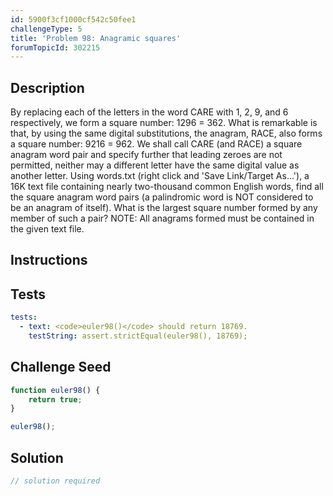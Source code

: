```yaml
---
id: 5900f3cf1000cf542c50fee1
challengeType: 5
title: 'Problem 98: Anagramic squares'
forumTopicId: 302215
---
```


## Description
<section id='description'>
By replacing each of the letters in the word CARE with 1, 2, 9, and 6 respectively, we form a square number: 1296 = 362. What is remarkable is that, by using the same digital substitutions, the anagram, RACE, also forms a square number: 9216 = 962. We shall call CARE (and RACE) a square anagram word pair and specify further that leading zeroes are not permitted, neither may a different letter have the same digital value as another letter.
Using words.txt (right click and 'Save Link/Target As...'), a 16K text file containing nearly two-thousand common English words, find all the square anagram word pairs (a palindromic word is NOT considered to be an anagram of itself).
What is the largest square number formed by any member of such a pair?
NOTE: All anagrams formed must be contained in the given text file.
</section>

## Instructions
<section id='instructions'>

</section>

## Tests
<section id='tests'>

```yml
tests:
  - text: <code>euler98()</code> should return 18769.
    testString: assert.strictEqual(euler98(), 18769);

```

</section>

## Challenge Seed
<section id='challengeSeed'>

<div id='js-seed'>

```js
function euler98() {
    return true;
}

euler98();
```

</div>



</section>

## Solution
<section id='solution'>

```js
// solution required
```

</section>
